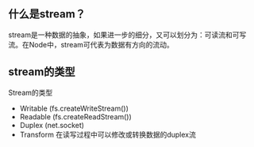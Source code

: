 ## 什么是stream？
stream是一种数据的抽象，如果进一步的细分，又可以划分为：可读流和可写流。在Node中，stream可代表为数据有方向的流动。
## stream的类型
Stream的类型
* Writable  (fs.createWriteStream())
* Readable  (fs.createReadStream())
* Duplex    (net.socket)
* Transform  在读写过程中可以修改或转换数据的duplex流


